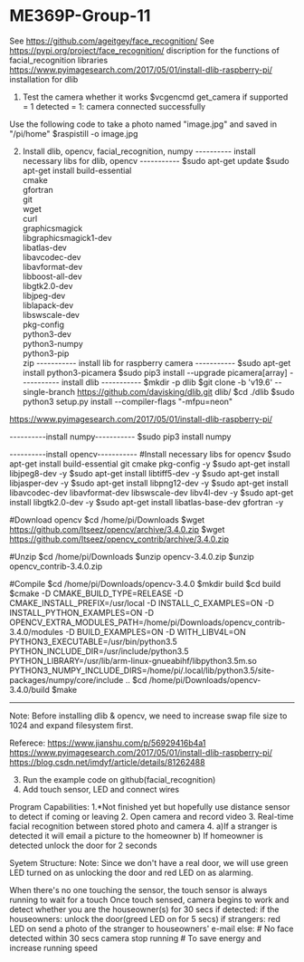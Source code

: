 # ME369P-Group-11

See https://github.com/ageitgey/face_recognition/
See https://pypi.org/project/face_recognition/    discription for the functions of facial_recognition libraries
https://www.pyimagesearch.com/2017/05/01/install-dlib-raspberry-pi/   installation for dlib

1. Test the camera whether it works
$vcgencmd get_camera
if supported = 1 detected = 1: camera connected successfully

Use the following code to take a photo named "image.jpg" and saved in "/pi/home"
$raspistill -o image.jpg

2. Install dlib, opencv, facial_recognition, numpy
---------- install necessary libs for dlib, opencv ----------- 
   $sudo apt-get update
   $sudo apt-get install build-essential \
    cmake \
    gfortran \
    git \
    wget \
    curl \
    graphicsmagick \
    libgraphicsmagick1-dev \
    libatlas-dev \
    libavcodec-dev \
    libavformat-dev \
    libboost-all-dev \
    libgtk2.0-dev \
    libjpeg-dev \
    liblapack-dev \
    libswscale-dev \
    pkg-config \
    python3-dev \
    python3-numpy \
    python3-pip \
    zip
----------- install lib for raspberry camera ----------- 
   $sudo apt-get install python3-picamera
   $sudo pip3 install --upgrade picamera[array]
----------- install dlib ----------- 
   $mkdir -p dlib
   $git clone -b 'v19.6' --single-branch https://github.com/davisking/dlib.git dlib/
   $cd ./dlib
   $sudo python3 setup.py install --compiler-flags "-mfpu=neon"

https://www.pyimagesearch.com/2017/05/01/install-dlib-raspberry-pi/

----------install numpy----------- 
$sudo pip3 install numpy

----------install opencv----------- 
#Install necessary libs for opencv
   $sudo apt-get install build-essential git cmake pkg-config -y
   $sudo apt-get install libjpeg8-dev -y
   $sudo apt-get install libtiff5-dev -y
   $sudo apt-get install libjasper-dev -y
   $sudo apt-get install libpng12-dev -y
   $sudo apt-get install libavcodec-dev libavformat-dev libswscale-dev libv4l-dev -y
   $sudo apt-get install libgtk2.0-dev -y
   $sudo apt-get install libatlas-base-dev gfortran -y

#Download opencv
   $cd /home/pi/Downloads
   $wget https://github.com/Itseez/opencv/archive/3.4.0.zip
   $wget https://github.com/Itseez/opencv_contrib/archive/3.4.0.zip

#Unzip 
   $cd /home/pi/Downloads
   $unzip opencv-3.4.0.zip
   $unzip opencv_contrib-3.4.0.zip

#Compile
   $cd /home/pi/Downloads/opencv-3.4.0
   $mkdir build
   $cd build
   $cmake -D CMAKE_BUILD_TYPE=RELEASE -D CMAKE_INSTALL_PREFIX=/usr/local -D INSTALL_C_EXAMPLES=ON -D INSTALL_PYTHON_EXAMPLES=ON -D OPENCV_EXTRA_MODULES_PATH=/home/pi/Downloads/opencv_contrib-3.4.0/modules -D BUILD_EXAMPLES=ON -D WITH_LIBV4L=ON PYTHON3_EXECUTABLE=/usr/bin/python3.5 PYTHON_INCLUDE_DIR=/usr/include/python3.5 PYTHON_LIBRARY=/usr/lib/arm-linux-gnueabihf/libpython3.5m.so PYTHON3_NUMPY_INCLUDE_DIRS=/home/pi/.local/lib/python3.5/site-packages/numpy/core/include ..
   $cd /home/pi/Downloads/opencv-3.4.0/build
   $make
   
---------------------- 
Note: Before installing dlib & opencv, we need to increase swap file size to 1024 and expand filesystem first.

Referece: 
https://www.jianshu.com/p/56929416b4a1
https://www.pyimagesearch.com/2017/05/01/install-dlib-raspberry-pi/
https://blog.csdn.net/imdyf/article/details/81262488

3. Run the example code on github(facial_recognition)
4. Add touch sensor, LED and connect wires

Program Capabilities:
1.*Not finished yet but hopefully use distance sensor to detect if coming or leaving
2. Open camera and record video
3. Real-time facial recognition between stored photo and camera
4. a)If a stranger is detected it will email a picture to the homeowner
   b) If homeowner is detected unlock the door for 2 seconds
   
Syetem Structure:
Note: Since we don't have a real door, we will use green LED turned on as unlocking the door and red LED on as alarming.

When there's no one touching the sensor, the touch sensor is always running to wait for a touch
Once touch sensed, camera begins to work and detect whether you are the houseowner(s) for 30 secs
if detected:
   if the houseowners:
      unlock the door(greed LED on for 5 secs)
   if strangers: 
      red LED on
      send a photo of the stranger to houseowners' e-mail
else:                                                      # No face detected within 30 secs
   camera stop running                                     # To save energy and increase running speed

